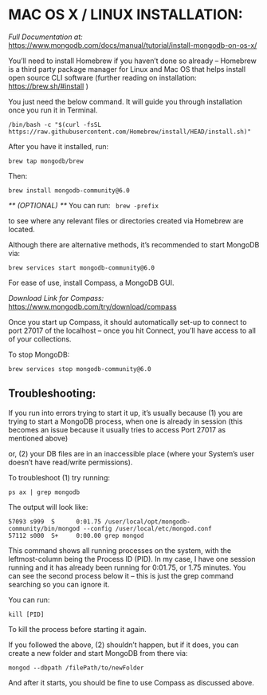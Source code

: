 # MAC OS X / LINUX INSTALLATION:

_Full Documentation at:_ https://www.mongodb.com/docs/manual/tutorial/install-mongodb-on-os-x/


You’ll need to install Homebrew if you haven’t done so already – Homebrew is a third party package manager for Linux and Mac OS that helps install open source CLI software (further reading on installation: https://brew.sh/#install )


You just need the below command. It will guide you through installation once you run it in Terminal.

`/bin/bash -c "$(curl -fsSL https://raw.githubusercontent.com/Homebrew/install/HEAD/install.sh)"`

After you have it installed, run:

`brew tap mongodb/brew`


Then:

`brew install mongodb-community@6.0`


_** (OPTIONAL) **_ You can run:
`
brew -prefix`


to see where any relevant files or directories created via Homebrew are located.




Although there are alternative methods, it’s recommended to start MongoDB via:

`brew services start mongodb-community@6.0`



For ease of use, install Compass, a MongoDB GUI.

_Download Link for Compass:_ https://www.mongodb.com/try/download/compass

Once you start up Compass, it should automatically set-up to connect to port 27017 of the localhost – once you hit Connect, you’ll have access to all of your collections.

To stop MongoDB:

`brew services stop mongodb-community@6.0`

## **Troubleshooting:**

If you run into errors trying to start it up, it’s usually because (1) you are trying to start a MongoDB process, when one is already in session (this becomes an issue because it usually tries to access Port 27017 as mentioned above)

or, (2) your DB files are in an inaccessible place (where your System’s user doesn’t have read/write permissions).

To troubleshoot (1) try running:

`ps ax | grep mongodb`


The output will look like:

```
57093 s999  S      0:01.75 /user/local/opt/mongodb-community/bin/mongod --config /user/local/etc/mongod.conf
57112 s000  S+     0:00.00 grep mongod 
```

This command shows all running processes on the system, with the leftmost-column being the Process ID (PID). In my case, I have one session running and it has already been running for 0:01.75, or 1.75 minutes. You can see the second process below it – this is just the grep command searching so you can ignore it.

You can run:

`kill [PID]`


To kill the process before starting it again.

If you followed the above, (2) shouldn’t happen, but if it does, you can create a new folder and start MongoDB from there via:

`mongod --dbpath /filePath/to/newFolder`


And after it starts, you should be fine to use Compass as discussed above.





